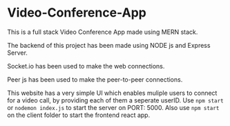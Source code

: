 # Video-Conference-App
This is a full stack Video Conference App made using MERN stack.

The backend of this project has been made using NODE js and Express Server. 

Socket.io has been used to make the web connections.

Peer js has been used to make the peer-to-peer connections. 

This website has a very simple UI which enables muliple users to connect for a video call, by providing each of them a seperate userID. 
Use `npm start` or `nodemon index.js` to start the server on PORT: 5000. Also use `npm start` on the client folder to start the frontend react app.
